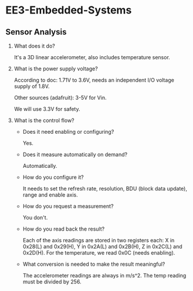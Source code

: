# EE3-Embedded-Systems

## Sensor Analysis

1. What does it do?

    It's a 3D linear accelerometer, also includes temperature sensor.

2. What is the power supply voltage?

    According to doc: 1.71V to 3.6V, needs an independent I/O voltage supply of 1.8V.
      
    Other sources (adafruit): 3-5V for Vin.
    
    We will use 3.3V for safety.
      
3. What is the control flow?
      
    - Does it need enabling or configuring?
            
        Yes.
            
    - Does it measure automatically on demand?
      
        Automatically.
         
    - How do you configure it?
    
        It needs to set the refresh rate, resolution, BDU (block data update), range and enable axis.
        
    - How do you request a measurement?
    
        You don't.
        
    - How do you read back the result?
    
        Each of the axis readings are stored in two registers each: X in 0x28(L) and 0x29(H), Y in 0x2A(L) and 0x2B(H), Z in 0x2C(L) and 0x2D(H). For the temperature, we read 0x0C (needs enabling).
        
    - What conversion is needed to make the result meaningful?
    
        The accelerometer readings are always in m/s^2. The temp reading must be divided by 256.
